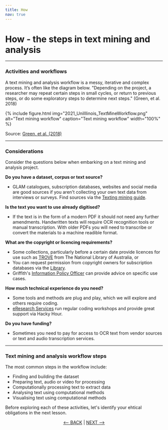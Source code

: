 ```yaml
---
title: How
nav: true
---
```

# How - the steps in text mining and analysis

-----

### Activities and workflows


A text mining and analysis workflow is a messy, iterative and complex process. It’s often like the diagram below. "Depending on the project, a researcher may repeat certain steps in small cycles, or return to previous steps, or do some exploratory steps to determine next steps." (Green, et al. 2018)

{% include figure.html img="2021_UniIllinois_TextMineWorkflow.png" alt="Text mining workflow" caption="Text mining workflow" width="100%" %}

Source: [Green, et al. (2018)](http://hdl.handle.net/2142/102049)

----
### Considerations

Consider the questions below when embarking on a text mining and analysis project.

**Do you have a dataset, corpus or text source?**
- GLAM catalogues, subscription databases, websites and social media are good sources if you aren't collecting your own text data from interviews or surveys. Find sources via the [Texting mining guide](https://libraryguides.griffith.edu.au/text-mining).

**Is the text you want to use already digitised?**
- If the text is in the form of a modern PDF it should not need any further amendments. Handwritten texts will require OCR recognition tools or manual transcription.  With older PDFs you will need to transcribe or convert the materials to a machine readible format. 

**What are the copyright or licencing requirements?**
- Some collections, particularly before a certain date provide licences for use such as [TROVE](https://trove.nla.gov.au/) from The National Library of Australia, or
- You can request permission from copyright owners for subscription databases via the [Library](https://www.griffith.edu.au/library/contact). 
- Griffith's [Information Policy Officer](https://www.griffith.edu.au/copyright-matters/research-staff) can provide advice on specific use cases.

**How much technical experience do you need?**
- Some tools and methods are plug and play, which we will explore and others require coding. 
- [eResearch Services](https://www.griffith.edu.au/eresearch-services) run regular coding workshops and provide great support via Hacky Hour.

**Do you have funding?**
- Sometimes you need to pay for access to OCR text from vendor sources or text and audio transcription services.

----
### Text mining and analysis workflow steps

The most common steps in the workflow include: 
- Finding and building the dataset 
- Preparing text, audio or video for processing
- Computationally processing text to extract data
- Analysing text using computational methods
- Visualising text using computational methods

Before exploring each of these activities, let's identify your ehtical obligations in the next lesson.

<p align="center">
  <a href="https://griffithunilibrary.github.io/intro-text-mining-analysis/content/1-what.html"><-- BACK</a> |
  <a href="https://griffithunilibrary.github.io/intro-text-mining-analysis/content/3-build.html">NEXT --></a>
</p>
